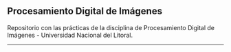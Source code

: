 ## Procesamiento Digital de Imágenes

Repositorio con las prácticas de la disciplina de Procesamiento Digital de Imágenes - Universidad Nacional del Litoral.

---




